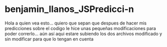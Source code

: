 # benjamin_llanos_JSPredicci-n
Hola a quien vea esto... quiero que sepan que despues de hacer mis predicciones sobre el codigo le hice unas pequeñas modificaciones para poder correrlo... aún así aqui estare subiendo los dos archivos modificado y sin modificar para que lo tengan en cuenta
